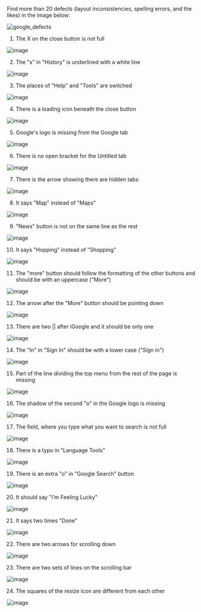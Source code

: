 Find more than 20 defects (layout inconsistencies, spelling errors, and the likes) in the image below:

![google_defects](https://github.com/vpkirchev/QA-exercises/assets/136573393/8f5d4a4c-6bb4-498f-919c-35c08bdb0011)



1. The X on the close button is not full

![image](https://github.com/vpkirchev/QA-exercises/assets/136573393/09035ae3-99af-4a6e-bf2e-d57aa2eaf365)

2. The "s" in "History" is underlined with a white line

![image](https://github.com/vpkirchev/QA-exercises/assets/136573393/89ab1a06-488f-499f-b34a-cf47b9493062)

3. The places of "Help" and "Tools" are switched

![image](https://github.com/vpkirchev/QA-exercises/assets/136573393/823c5fe7-413c-46c6-8a28-b1fcda0b50b8)

4. There is a loading icon beneath the close button

![image](https://github.com/vpkirchev/QA-exercises/assets/136573393/adb8e279-5995-4989-9d08-6ec33573a106)

5. Google's logo is missing from the Google tab

![image](https://github.com/vpkirchev/QA-exercises/assets/136573393/4e06dc63-edbc-4841-9837-629458d8da53)

6. There is no open bracket for the Untitled tab

![image](https://github.com/vpkirchev/QA-exercises/assets/136573393/2c0fc318-a033-4d89-9041-101626b684d9)

7. There is the arrow showing there are hidden tabs

![image](https://github.com/vpkirchev/QA-exercises/assets/136573393/1747552e-c1c8-447a-a81c-8906f68fea3b)

8. It says "Map" instead of "Maps"

![image](https://github.com/vpkirchev/QA-exercises/assets/136573393/b1609752-1d91-4fe2-ba4c-a80bb3fe4fba)

9. "News" button is not on the same line as the rest

![image](https://github.com/vpkirchev/QA-exercises/assets/136573393/925265c7-6a93-4b8a-aa3d-aa9fe6ba2734)

10. It says "Hopping" instead of "Shopping"

![image](https://github.com/vpkirchev/QA-exercises/assets/136573393/f97e1282-e972-4210-aeae-0fc62063a387)

11. The "more" button should follow the formatting of the other buttons and should be with an uppercase ("More")

![image](https://github.com/vpkirchev/QA-exercises/assets/136573393/dded1fdf-dbf1-49e2-8c46-13952eb798d8)

12. The arrow after the "More" button should be pointing down

![image](https://github.com/vpkirchev/QA-exercises/assets/136573393/cd3407be-1afc-4766-b31f-ed191c3b8fc6)

13. There are two || after iGoogle and it should be only one

![image](https://github.com/vpkirchev/QA-exercises/assets/136573393/6e63037f-a25d-4994-9c9c-354de9ecca1b)

14. The "In" in "Sign In" should be with a lower case ("Sign in")

![image](https://github.com/vpkirchev/QA-exercises/assets/136573393/03e580a0-0992-40c9-a757-55c6a49047b1)

15. Part of the line dividing the top menu from the rest of the page is missing

![image](https://github.com/vpkirchev/QA-exercises/assets/136573393/58ae2304-768f-4ace-a86d-f7de5272fb23)

16. The shadow of the second "o" in the Google logo is missing

![image](https://github.com/vpkirchev/QA-exercises/assets/136573393/8dd0d711-42e2-4a48-ac9d-9b0a1df704f8)

17. The field, where you type what you want to search is not full

![image](https://github.com/vpkirchev/QA-exercises/assets/136573393/5d88a395-8d78-4323-a59a-6744459946fb)

18. There is a typo in "Language Tools"

![image](https://github.com/vpkirchev/QA-exercises/assets/136573393/51dc8587-22f1-4b6d-ba2a-96ede05079ff)

19. There is an extra "o" in "Google Search" button

![image](https://github.com/vpkirchev/QA-exercises/assets/136573393/c91b5009-652a-47a0-919d-2468bec42cba)

20. It should say "I'm Feeling Lucky"

![image](https://github.com/vpkirchev/QA-exercises/assets/136573393/d30bcb14-1f09-4f28-b0ce-647ac25c4d48)

21. It says two times "Done"

![image](https://github.com/vpkirchev/QA-exercises/assets/136573393/a7c34dbd-b6f0-456d-888a-693775846fa6)

22. There are two arrows for scrolling down

![image](https://github.com/vpkirchev/QA-exercises/assets/136573393/ac131d8a-b2a0-4de4-9b72-c2d79c12d9f2)

23. There are two sets of lines on the scrolling bar

![image](https://github.com/vpkirchev/QA-exercises/assets/136573393/96cee806-59f3-4710-b062-57f478f84e37)

24. The squares of the resize icon are different from each other

![image](https://github.com/vpkirchev/QA-exercises/assets/136573393/e5871dfe-fad1-483e-88ab-c15e31bd0939)
